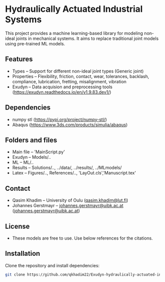 # Hydraulically Actuated Industrial Systems
This project provides a machine learning-based library for modeling non-ideal joints in mechanical systems. 
It aims to replace traditional joint models using pre-trained ML models.

## Features
- Types – Support for different non-ideal joint types (Generic joint)
- Properties – Flexibility, friction, contact, wear, tolerances, backlash, compliance, lubrication, fretting, misalignment, vibration    
- Exudyn – Data acquision and preprocessing tools (https://exudyn.readthedocs.io/en/v1.9.83.dev1/)

## Dependencies 
- numpy stl (https://pypi.org/project/numpy-stl/)
- Abaqus (https://www.3ds.com/products/simulia/abaqus)

## Folders and files
- Main file – 'MainScript.py' 
- Exudyn – Models/..
- ML –  ML/..
- Results – Solutions/.., ../data/, ../results/, ../MLmodels/
- Latex – Figures/.., References/.., 'LayOut.cls','Manuscript.tex'  

## Contact

- Qasim Khadim – University of Oulu (qasim.khadim@lut.fi)
- Johannes Gerstmayr – johannes.gerstmayr@uibk.ac.at (johannes.gerstmayr@uibk.ac.at)

## License
- These models are free to use. Use below references for the citations.



## Installation
Clone the repository and install dependencies:
```bash
git clone https://github.com/qkhadim22/Exudyn-hydraulically-actuated-industrial-systems.git